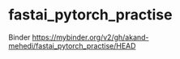# fastai_pytorch_practise

Binder
https://mybinder.org/v2/gh/akand-mehedi/fastai_pytorch_practise/HEAD
